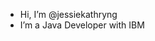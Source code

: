 - Hi, I’m @jessiekathryng
- I’m a Java Developer with IBM

<!---
jessiekathryng/jessiekathryng is a ✨ special ✨ repository because its `README.md` (this file) appears on your GitHub profile.
You can click the Preview link to take a look at your changes.
--->

